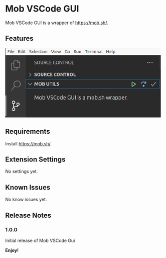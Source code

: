 # Mob VSCode GUI

Mob VSCode GUI is a wrapper of https://mob.sh/.

## Features

![Mob Utils menu](./images/mob_utils_menu.png)

## Requirements

Install https://mob.sh/.

## Extension Settings

No settings yet.

## Known Issues

No know issues yet.

## Release Notes

### 1.0.0

Initial release of Mob VSCode Gui

**Enjoy!**
